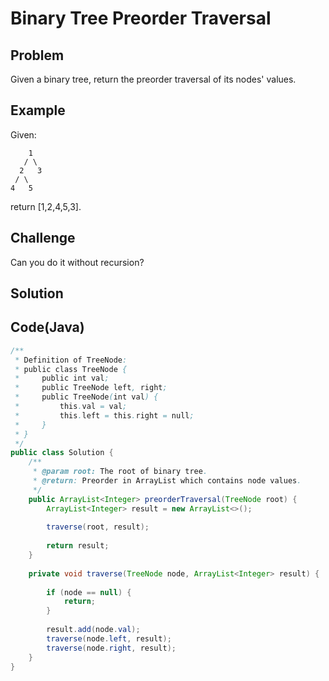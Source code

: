 Binary Tree Preorder Traversal
===


Problem
-------

Given a binary tree, return the preorder traversal of its nodes' values.

Example
-------

Given:
    
        1
       / \
      2   3
     / \
    4   5

return [1,2,4,5,3].


Challenge
---------

Can you do it without recursion?

Solution
--------



Code(Java)
----------

```java
/**
 * Definition of TreeNode:
 * public class TreeNode {
 *     public int val;
 *     public TreeNode left, right;
 *     public TreeNode(int val) {
 *         this.val = val;
 *         this.left = this.right = null;
 *     }
 * }
 */
public class Solution {
    /**
     * @param root: The root of binary tree.
     * @return: Preorder in ArrayList which contains node values.
     */
    public ArrayList<Integer> preorderTraversal(TreeNode root) {
        ArrayList<Integer> result = new ArrayList<>();
        
        traverse(root, result);
        
        return result;
    }
    
    private void traverse(TreeNode node, ArrayList<Integer> result) {
        
        if (node == null) {
            return;
        }
        
        result.add(node.val);
        traverse(node.left, result);
        traverse(node.right, result);
    }
}

```